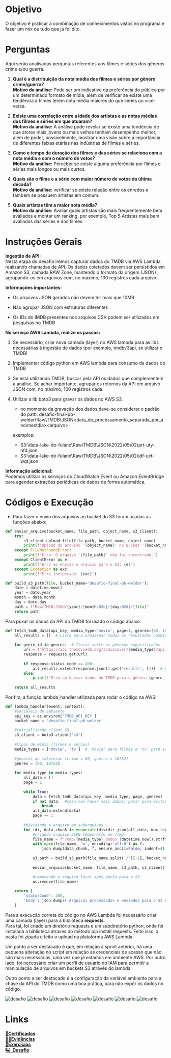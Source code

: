 # Objetivo  
O objetivo é praticar a combinação de conhecimentos vistos no programa e fazer um mix de tudo que já foi dito.  

# Perguntas  

Aqui serão analisadas perguntas referentes aos filmes e séries dos gêneros crime e/ou guerra.  

1. **Qual é a distribuição da nota média dos filmes e séries por gênero crime/guerra?**  
**Motivo da análise:** Pode ser um indicativo da preferência do público por um determinado formato de mídia, além de verificar se existe uma tendência à filmes terem nota média maiores do que séries ou vice-versa.  

2. **Existe uma correlação entre a idade dos artistas e as notas médias dos filmes e séries em que atuaram?**  
**Motivo da análise:** A análise pode revelar se existe uma tendência de que atores mais jovens ou mais velhos tenham desempenho melhor, além de poder, possivelmente, mostrar uma visão sobre a importância de diferentes faixas etárias nas indústrias de filmes e séries.  

3. **Como o tempo de duração dos filmes e das séries se relaciona com a nota média e com o número de votos?**  
**Motivo da análise:** Perceber se existe alguma preferência por filmes e séries mais longos ou mais curtos.  

4. **Quais são o filme e a série com maior número de votos da última década?**  
**Motivo da análise:** verificar se existe relação entre os enredos e também se possuem artistas em comum.  

5. **Quais artistas têm a maior nota média?**  
**Motivo da análise:** Avaliar quais artistas são mais frequentemente bem avaliados e montar um ranking, por exemplo, Top 5 Artistas mais bem avaliados das séries e dos filmes.  

#

# Instruções Gerais  
**Ingestão de API:**  
Nesta etapa do desafio iremos capturar dados do TMDB via AWS Lambda realizando chamadas de API.
Os dados coletados devem ser persistidos em Amazon S3, camada RAW Zone, mantendo o formato da origem (JSON) , agrupando-os
em arquivos com, no máximo, 100 registros cada arquivo.

**Informações importantes:**  

- Os arquivos JSON gerados não devem ter mais que 10MB  

- Não agrupar JSON com estruturas diferentes

- Os IDs do IMDB presentes nos arquivos CSV podem ser utilizados em pesquisas no TMDB  


**No serviço AWS Lambda, realize os passos:**  

1. Se necessário, criar nova camada (layer) no AWS lambda para as libs necessárias à ingestão de dados (por exemplo, tmdbv3api, se utilizar o TMDB)

2. Implementar código python em AWS lambda para consumo de dados do TMDB 

3. Se está utilizando TMDB, buscar pela API os dados que complementem a análise. Se achar importante, agrupar os
retornos da API em arquivo JSON com, no máximo, 100 registros cada.

4. Utilizar a lib boto3 para gravar os dados no AWS S3.
	- no momento da gravação dos dados deve-se considerar o padrão do path:
	desafio-final-pb-welder\Raw\TMDB\JSON\<data_de_processamento_separada_por_ano\mes\dia>\<arquivo>
	
	exemplos:
	- S3:\\data-lake-do-fulano\Raw\TMDB\JSON\2022\05\02\prt-uty-nfd.json
	- S3:\\data-lake-do-fulano\Raw\TMDB\JSON\2022\05\02\idf-uet-wqt.json   
	
**Informação adicional:**  
Podemos utilizar os serviços do CloudWatch Event ou Amazon EventBridge para agendar extrações periódicas de dados de 
forma automática.

# Códigos e Execução  
- Para fazer o envio dos arquivos ao bucket do S3 foram usadas as funções abaixo:
```python 
def enviar_arquivo(bucket_name, file_path, object_name, s3_client):
    try:
        s3_client.upload_file(file_path, bucket_name, object_name)
        print(f"Upload do arquivo '{object_name}' no Bucket '{bucket_name}' foi realizado com sucesso.")
    except FileNotFoundError:
        print(f"Erro: O arquivo '{file_path}' não foi encontrado.")
    except ClientError as e:
        print(f"Erro ao enviar o arquivo para o S3: {e}")
    except Exception as exc:
        print(f"Erro inesperado: {exc}")
```
```python
def build_s3_path(file, bucket_name='desafio-final-pb-welder'):
    date = datetime.now()
    year = date.year
    month = date.month
    day = date.day
    path = f"Raw/TMDB/JSON/{year}/{month:02d}/{day:02d}/{file}"
    return path
```  

Para puxar os dados da API do TMDB foi usado o código abaixo:  
```python 
def fetch_tmdb_data(api_key, media_type='movie', page=1, genres=[80, 10752]):
    all_results = []  # Lista para armazenar todos os resultados combinados
    
    for genre_id in genres:  # Iterar sobre os gêneros especificados
        url = f'https://api.themoviedb.org/3/discover/{media_type}?api_key={api_key}&page={page}&with_genres={genre_id}'
        response = requests.get(url)
        
        if response.status_code == 200:
            all_results.extend(response.json().get('results', []))  # Adicionar os resultados à lista
        else:
            print(f"Erro ao buscar dados do TMDB para o gênero {genre_id}: {response.status_code}")
    
    return all_results
```  

Por fim, a função lambda_handler utilizada para rodar o código na AWS:  
```python 
def lambda_handler(event, context):
    #variáveis de ambiente
    api_key = os.environ['TMDB_API_KEY']
    bucket_name = 'desafio-final-pb-welder'
    
    #inicializando client S3
    s3_client = boto3.client('s3')
    
    #tipos de mídia (filmes e séries)
    media_types = ['movie', 'tv']  # 'movie' para filmes e 'tv' para séries
    
    #gêneros de interesse (crime = 80, guerra = 10752)
    genres = [80, 10752]
    
    for media_type in media_types:
        all_data = []
        page = 1
                
        while True:
            data = fetch_tmdb_data(api_key, media_type, page, genres)
            if not data:  #caso não haver mais dados, parar para evitar loop infinito.
                break
            all_data.extend(data)
            page += 1
        
        #dividindo o arquivo em subarquivos
        for idx, data_chunk in enumerate(dividir_json(all_data, max_registros=100)):
            #criando arquivo JSON temporário em /tmp
            file_name = f"/tmp/{media_type}_dados_{datetime.now().strftime('%Y%m%d%H%M%S')}_{idx + 1}.json"
            with open(file_name, 'w', encoding='utf-8') as f:
                json.dump(data_chunk, f, ensure_ascii=False, indent=4)
            
            s3_path = build_s3_path(file_name.split('/')[-1], bucket_name)
            
            enviar_arquivo(bucket_name, file_name, s3_path, s3_client)

            #removendo o arquivo local após envio para o S3
            os.remove(file_name)
        
    return {
        'statusCode': 200,
        'body': json.dumps('Arquivos processados e enviados para o S3 com sucesso.')
    }
```

Para a execução correta do código no AWS Lambda foi necessário criar uma camada (layer) para a biblioteca **requests**.  
Para tal, foi criado um diretório requests e um subdiretório python, onde foi instalada a biblioteca através do método pip install requests. Feito isso, a pasta foi zipada e feito o upload na plataforma AWS Lambda.  

Um ponto a ser destacado é que, em relação à sprint anterior, há uma pequena alteração no script em relação às credenciais de acesso que não são mais necessárias, uma vez que já estamos em ambiente AWS. Por outro lado, foi necessário criar um perfil de usuário do IAM para permitir a manipulação de arquivos em buckets S3 através do lambda.

Outro ponto a ser destacado é a configuração da variável ambiente para a chave da API do TMDB como uma boa prática, para não expôr os dados no código.

![desafio](../Evidencias/terminal_lambda.png)
![desafio](../Evidencias/desafio1.png)
![desafio](../Evidencias/desafio2.png)
![desafio](../Evidencias/desafio3.png)
![desafio](../Evidencias/desafio4.png)
![desafio](../Evidencias/desafio5.png)
![desafio](../Evidencias/desafio6.png)

# Links
[📜**Certificados**](/Sprint7/Certificados/)  
[🕵️‍♂️**Evidências** ](/Sprint7/Evidencias/)  
[💪**Exercícios**](/Sprint7/Exercicios/)  
[🖳 **Desafio**](/Sprint7/Desafio/README.md)  